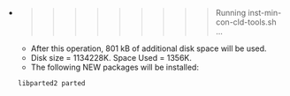 * >>>>>>>>> Running inst-min-con-cld-tools.sh ...
  * After this operation, 801 kB of additional disk space will be used.
  * Disk size = 1134228K. Space Used = 1356K.
  * The following NEW packages will be installed:
  ```bash
  libparted2 parted
  ```
